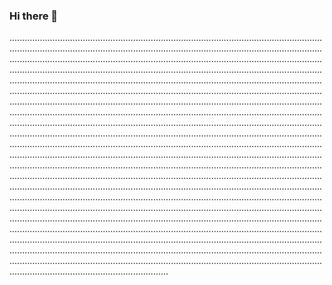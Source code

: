 ### Hi there 👋

.......................................................................................................................................................................................................................................................................................................................................................................................................................................................................................................................................................................................................................................................................................................................................................................................................................................................................................................................................................................................................................................................................................................................................................................................................................................................................................................................................................................................................................................................................................................................................................................................................................................................................................................................................................................................................................................................................................................................................................................................................................................................................................................................................................................................................................................................................................................................................................................................................................................................................................................................................................................................................................................................................................................................................................................................................................................................................................................